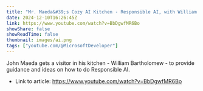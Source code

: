 ```yaml
---
title: "Mr. Maeda&#39;s Cozy AI Kitchen - Responsible AI, with William Bartholomew"
date: 2024-12-10T16:26:45Z
link: https://www.youtube.com/watch?v=BbDgwfMR6Bo
showShare: false
showReadTime: false
thumbnail: images/ai.png
tags: ["youtube.com/@MicrosoftDeveloper"]
---
```

John Maeda gets a visitor in his kitchen - William Bartholomew - to provide guidance and ideas on how to do Responsible AI.

- Link to article: https://www.youtube.com/watch?v=BbDgwfMR6Bo